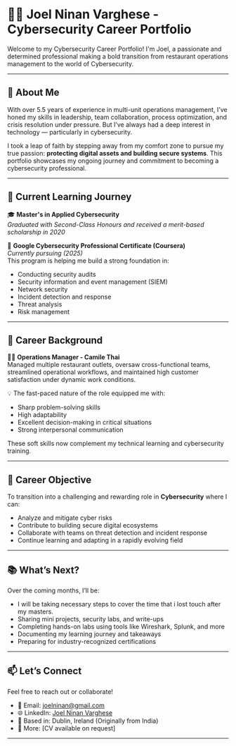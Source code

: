 # 👨‍💻 Joel Ninan Varghese - Cybersecurity Career Portfolio

Welcome to my Cybersecurity Career Portfolio! I'm Joel, a passionate and determined professional making a bold transition from restaurant operations management to the world of Cybersecurity.

---

## 📌 About Me

With over 5.5 years of experience in multi-unit operations management, I’ve honed my skills in leadership, team collaboration, process optimization, and crisis resolution under pressure. But I’ve always had a deep interest in technology — particularly in cybersecurity.

I took a leap of faith by stepping away from my comfort zone to pursue my true passion: **protecting digital assets and building secure systems**. This portfolio showcases my ongoing journey and commitment to becoming a cybersecurity professional.

---

## 🧠 Current Learning Journey

🎓 **Master's in Applied Cybersecurity**    
*Graduated with Second-Class Honours and received a merit-based scholarship in 2020*

📘 **Google Cybersecurity Professional Certificate (Coursera)**  
*Currently pursuing (2025)*  
This program is helping me build a strong foundation in:
- Conducting security audits
- Security information and event management (SIEM)
- Network security
- Incident detection and response
- Threat analysis
- Risk management

---

## 💼 Career Background

🧑‍💼 **Operations Manager - Camile Thai**  
Managed multiple restaurant outlets, oversaw cross-functional teams, streamlined operational workflows, and maintained high customer satisfaction under dynamic work conditions.

💡 The fast-paced nature of the role equipped me with:
- Sharp problem-solving skills
- High adaptability
- Excellent decision-making in critical situations
- Strong interpersonal communication

These soft skills now complement my technical learning and cybersecurity training.

---

## 🎯 Career Objective

To transition into a challenging and rewarding role in **Cybersecurity** where I can:
- Analyze and mitigate cyber risks
- Contribute to building secure digital ecosystems
- Collaborate with teams on threat detection and incident response
- Continue learning and adapting in a rapidly evolving field

---

## 📚 What’s Next?

Over the coming months, I’ll be:
- I will be taking necessary steps to cover the time that i lost touch after my masters.
- Sharing mini projects, security labs, and write-ups
- Completing hands-on labs using tools like Wireshark, Splunk, and more
- Documenting my learning journey and takeaways
- Preparing for industry-recognized certifications

---

## 📫 Let’s Connect

Feel free to reach out or collaborate!

- 📧 Email: joelninan@gmail.com  
- 🌐 LinkedIn: [Joel Ninan Varghese](https://www.linkedin.com/in/joelninan/)  
- 📍 Based in: Dublin, Ireland (Originally from India)  
- 📁 More: [CV available on request]

---
